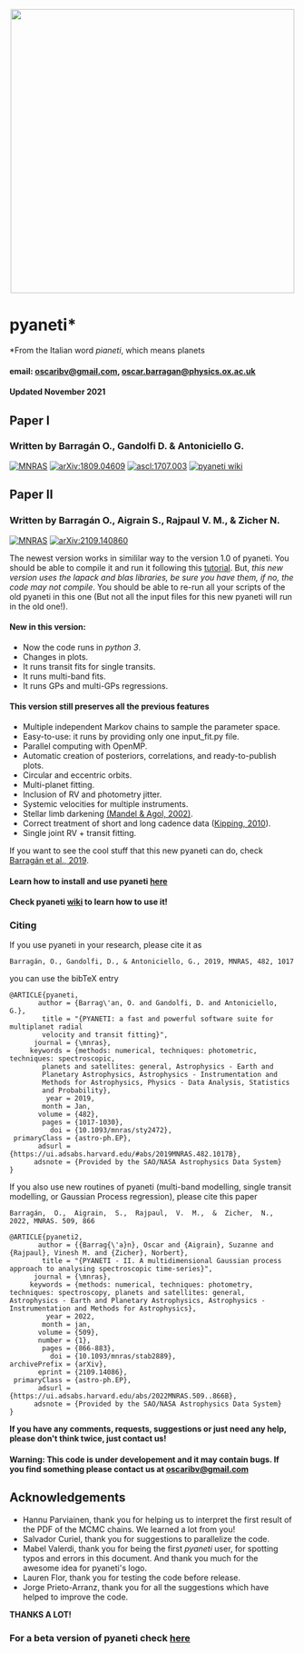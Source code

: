 <p align="center">
  <img width = "500" src="./src/images/logo_pyaneti.png"/>
</p>

# __pyaneti__*
*From the Italian word _pianeti_, which means planets

#### email: oscaribv@gmail.com, oscar.barragan@physics.ox.ac.uk
#### Updated November 2021

## Paper I
### Written by Barragán O., Gandolfi D. & Antoniciello G.

<a href="https://academic.oup.com/mnras/advance-article/doi/10.1093/mnras/sty2472/5094600"><img src="https://img.shields.io/badge/MNRAS-2019,482,1017-blueviolet.svg" alt="MNRAS" /></a>
<a href="https://arxiv.org/abs/1809.04609"><img src="https://img.shields.io/badge/arXiv-1809.04609-green.svg" alt="arXiv:1809.04609" /></a>
<a href="http://ascl.net/1707.003"><img src="https://img.shields.io/badge/ascl-1707.003-green.svg" alt="ascl:1707.003" /></a>
<a href="https://github.com/oscaribv/pyaneti/wiki"><img src="https://img.shields.io/badge/wiki-building-yellow.svg" alt="pyaneti wiki" /></a>

## Paper II
### Written by Barragán O., Aigrain S., Rajpaul V. M., & Zicher N.

<a href="https://academic.oup.com/mnras/advance-article-abstract/doi/10.1093/mnras/stab2889/6383008"><img src="https://img.shields.io/badge/MNRAS-2022, 509, 866-blueviolet.svg" alt="MNRAS" /></a>
<a href="https://arxiv.org/abs/2109.14086"><img src="https://img.shields.io/badge/arXiv-2109.140860-green.svg" alt="arXiv:2109.140860" /></a>

The newest version works in simililar way to the version 1.0 of pyaneti. You should be able to compile it and run it following
this [tutorial](https://github.com/oscaribv/pyaneti/wiki). 
But, *this new version uses the lapack and blas libraries, be sure you have them, if no, the code may not compile*. You should be able to re-run all your scripts of the old pyaneti in this one (But not all the
input files for this new pyaneti will run in the old one!). 

#### New in this version:

* Now the code runs in _python 3_.
* Changes in plots.
* It runs transit fits for single transits.
* It runs multi-band fits.
* It runs GPs and multi-GPs regressions.

#### This version still preserves all the previous features

* Multiple independent Markov chains to sample the parameter space.
* Easy-to-use: it runs by providing only one input_fit.py file.
* Parallel computing with OpenMP.
* Automatic creation of posteriors, correlations, and ready-to-publish plots.
* Circular and eccentric orbits.
* Multi-planet fitting.
* Inclusion of RV and photometry jitter.
* Systemic velocities for multiple instruments.
* Stellar limb darkening [(Mandel & Agol, 2002)](http://iopscience.iop.org/article/10.1086/345520/meta#artAbst).
* Correct treatment of short and long cadence data ([Kipping, 2010](http://mnras.oxfordjournals.org/content/408/3/1758)).
* Single joint RV + transit fitting.

If you want to see the cool stuff that this new pyaneti can do, check 
[Barragán et al., 2019](https://academic.oup.com/mnras/article-abstract/490/1/698/5569669?redirectedFrom=fulltext).

#### Learn how to install and use pyaneti [here](https://github.com/oscaribv/pyaneti/wiki/Start-to-use-pyaneti-now!)


#### Check pyaneti [wiki](https://github.com/oscaribv/pyaneti/wiki) to learn how to use it!


### Citing

If you use pyaneti in your research, please cite it as

```
Barragán, O., Gandolfi, D., & Antoniciello, G., 2019, MNRAS, 482, 1017
```

you can use the bibTeX entry

```
@ARTICLE{pyaneti,
       author = {Barrag\'an, O. and Gandolfi, D. and Antoniciello, G.},
        title = "{PYANETI: a fast and powerful software suite for multiplanet radial
        velocity and transit fitting}",
      journal = {\mnras},
     keywords = {methods: numerical, techniques: photometric, techniques: spectroscopic,
        planets and satellites: general, Astrophysics - Earth and
        Planetary Astrophysics, Astrophysics - Instrumentation and
        Methods for Astrophysics, Physics - Data Analysis, Statistics
        and Probability},
         year = 2019,
        month = Jan,
       volume = {482},
        pages = {1017-1030},
          doi = {10.1093/mnras/sty2472},
 primaryClass = {astro-ph.EP},
       adsurl = {https://ui.adsabs.harvard.edu/#abs/2019MNRAS.482.1017B},
      adsnote = {Provided by the SAO/NASA Astrophysics Data System}
}
```

If you also use new routines of pyaneti (multi-band modelling, single transit modelling, or Gaussian Process regression), please cite this paper

```
Barragán,  O.,  Aigrain,  S.,  Rajpaul,  V.  M.,  &  Zicher,  N.,  2022, MNRAS. 509, 866
```

```
@ARTICLE{pyaneti2,
       author = {{Barrag{\'a}n}, Oscar and {Aigrain}, Suzanne and {Rajpaul}, Vinesh M. and {Zicher}, Norbert},
        title = "{PYANETI - II. A multidimensional Gaussian process approach to analysing spectroscopic time-series}",
      journal = {\mnras},
     keywords = {methods: numerical, techniques: photometry, techniques: spectroscopy, planets and satellites: general, Astrophysics - Earth and Planetary Astrophysics, Astrophysics - Instrumentation and Methods for Astrophysics},
         year = 2022,
        month = jan,
       volume = {509},
       number = {1},
        pages = {866-883},
          doi = {10.1093/mnras/stab2889},
archivePrefix = {arXiv},
       eprint = {2109.14086},
 primaryClass = {astro-ph.EP},
       adsurl = {https://ui.adsabs.harvard.edu/abs/2022MNRAS.509..866B},
      adsnote = {Provided by the SAO/NASA Astrophysics Data System}
}
```


**If you have any comments, requests, suggestions or just need any help, please don't think twice, just contact us!**

#### Warning: This code is under developement and it may contain bugs. If you find something please contact us at oscaribv@gmail.com

## Acknowledgements
* Hannu Parviainen, thank you for helping us to interpret the first result of the PDF of the MCMC chains. We learned a lot from you!
* Salvador Curiel, thank you for  suggestions to parallelize the code.
* Mabel Valerdi, thank you for being the first _pyaneti_ user, for spotting typos and errors in this document. And thank you much for the awesome idea for pyaneti's logo.
* Lauren Flor, thank you for testing the code before release.
* Jorge Prieto-Arranz, thank you for all the suggestions which have helped to improve the code.

**THANKS A LOT!**


### For a beta version of pyaneti check [here](https://github.com/oscaribv/pyaneti-dev)
